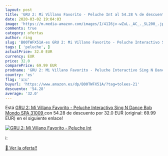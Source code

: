 ```yaml
---
layout: post
title: 'GRU 2: Mi Villano Favorito - Peluche Int al 54.28 % de descuento'
date: 2020-03-02 19:04:03
image: 'https://m.media-amazon.com/images/I/41I6jv-wZuL._AC_._SL200_.jpg'
comments: true
category: ofertas
author: ring
slug: 'B00TWFX51A-es GRU 2: Mi Villano Favorito - Peluche Interactivo Sing N...'
tags: [ 'peluche', ]
actualPrice: 32.0 EUR
currency: EUR
price: 32.0
comparePrice: 69.99 EUR
prodname: 'GRU 2: Mi Villano Favorito - Peluche Interactivo Sing N Dance Bob  Mondo SPA 31009 '
country: 'es'
flag: '🇪🇸'
buyurl: 'https://www.amazon.es/dp/B00TWFX51A/?tag=tolees-21'
descuento: '54.28'
average: '32.0'
---
```


Está [GRU 2: Mi Villano Favorito - Peluche Interactivo Sing N Dance Bob  Mondo SPA 31009 ](https://www.amazon.es/dp/B00TWFX51A/?tag=tolees-21) con 54.28 de descuento por 32.0 EUR (original: 69.99 EUR) en el siguiente enlace!

[![GRU 2: Mi Villano Favorito - Peluche Int](https://m.media-amazon.com/images/I/41I6jv-wZuL._AC_._SL200_.jpg)](https://www.amazon.es/dp/B00TWFX51A/?tag=tolees-21)

ℹ️:


[🛒 Ver la oferta!!](https://www.amazon.es/dp/B00TWFX51A/?tag=tolees-21)
